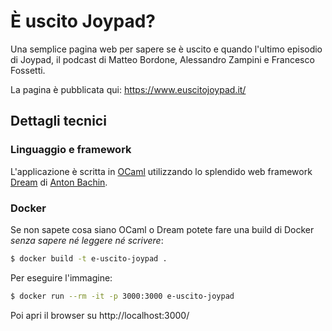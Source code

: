 # È uscito Joypad?

Una semplice pagina web per sapere se è uscito e quando l'ultimo episodio di Joypad, il podcast di Matteo Bordone, Alessandro Zampini e Francesco Fossetti.

La pagina è pubblicata qui: https://www.euscitojoypad.it/

## Dettagli tecnici

### Linguaggio e framework

L'applicazione è scritta in [OCaml](https://ocaml.org/) utilizzando lo splendido web framework [Dream](https://aantron.github.io/dream/) di [Anton Bachin](https://github.com/aantron).

### Docker

Se non sapete cosa siano OCaml o Dream potete fare una build di Docker *senza sapere né leggere né scrivere*:

```bash
$ docker build -t e-uscito-joypad .
```

Per eseguire l'immagine:
```bash
$ docker run --rm -it -p 3000:3000 e-uscito-joypad
```

Poi apri il browser su http://localhost:3000/
